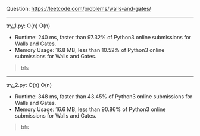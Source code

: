 Question: https://leetcode.com/problems/walls-and-gates/

---

try_1.py: O(n) O(n)
* Runtime: 240 ms, faster than 97.32% of Python3 online submissions for Walls and Gates.
* Memory Usage: 16.8 MB, less than 10.52% of Python3 online submissions for Walls and Gates.

> bfs

---

try_2.py: O(n) O(n)

* Runtime: 348 ms, faster than 43.45% of Python3 online submissions for Walls and Gates.
* Memory Usage: 16.6 MB, less than 90.86% of Python3 online submissions for Walls and Gates.

> bfs
